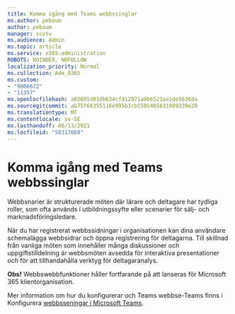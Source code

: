 ```yaml
---
title: Komma igång med Teams webbssinglar
ms.author: pebaum
author: pebaum
manager: scotv
ms.audience: Admin
ms.topic: article
ms.service: o365-administration
ROBOTS: NOINDEX, NOFOLLOW
localization_priority: Normal
ms.collection: Adm_O365
ms.custom:
- "9006672"
- "11357"
ms.openlocfilehash: a82695d81db634cfd12971a9b6521ae1de56360a
ms.sourcegitcommit: ab75f66355116e995b3cb5505465b31989339e28
ms.translationtype: MT
ms.contentlocale: sv-SE
ms.lasthandoff: 08/13/2021
ms.locfileid: "58317668"
---
```

# <a name="getting-started-with-teams-webinars"></a>Komma igång med Teams webbssinglar

Webbsnarier är strukturerade möten där lärare och deltagare har tydliga roller, som ofta används i utbildningssyfte eller scenarier för sälj- och marknadsföringsledare.

När du har registrerat webbssidningar i organisationen kan dina användare schemalägga webbsidrar och öppna registrering för deltagarna. Till skillnad från vanliga möten som innehåller många diskussioner och uppgiftstilldelning är webbsmöten avsedda för interaktiva presentationer och för att tillhandahålla verktyg för deltagaranalys.

**Obs!** Webbswebbfunktioner håller fortfarande på att lanseras för Microsoft 365 klientorganisation. 

Mer information om hur du konfigurerar och Teams webbse-Teams finns i Konfigurera [webbsseningar i Microsoft Teams](https://docs.microsoft.com/microsoftteams/set-up-webinars).